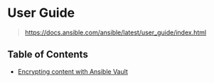 # User Guide

> <https://docs.ansible.com/ansible/latest/user_guide/index.html>

## Table of Contents

- [Encrypting content with Ansible Vault](encrypting_content_with_ansible_vault.md)
